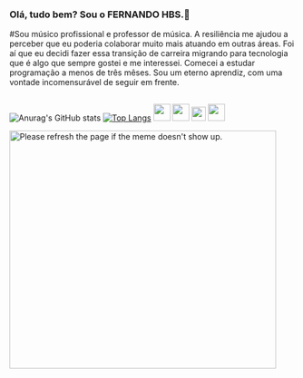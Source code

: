    ### Olá, tudo bem? Sou o FERNANDO HBS.👋

   #Sou músico profissional e professor de música. A resiliência me ajudou a perceber que eu poderia colaborar muito mais atuando em outras áreas. 
   Foi aí que eu decidi fazer essa transição de carreira migrando para tecnologia que é algo que sempre gostei e me interessei.
   Comecei a estudar programação a menos de três mêses. 
   Sou um eterno aprendiz, com uma vontade incomensurável de seguir em frente.
   ##  
   
   
  
   ![Anurag's GitHub stats](https://github-readme-stats.vercel.app/api?username=fehbs&show_icons=true&theme=radical)
   [![Top Langs](https://github-readme-stats.vercel.app/api/top-langs/?username=fehbs&layout=compact)](https://github.com/anuraghazra/github-readme-stats)
   <img src="https://cdn.jsdelivr.net/gh/devicons/devicon/icons/html5/html5-original-wordmark.svg" width="30" height="30" />
   <img src="https://cdn.jsdelivr.net/gh/devicons/devicon/icons/css3/css3-original-wordmark.svg" width="30" height="30"/>
   <img src="https://cdn.jsdelivr.net/gh/devicons/devicon/icons/javascript/javascript-original.svg" width="25" height="25"/>
  <img src="https://cdn.jsdelivr.net/gh/devicons/devicon/icons/python/python-original.svg" width="30" height="30" />
  
  
<img src='https://random-memer.herokuapp.com/' width="470" height="420" title="Meme" alt="Please refresh the page if the meme doesn't show up.">



